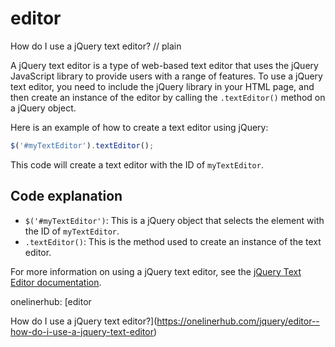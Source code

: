 # editor

How do I use a jQuery text editor?
// plain

A jQuery text editor is a type of web-based text editor that uses the jQuery JavaScript library to provide users with a range of features. To use a jQuery text editor, you need to include the jQuery library in your HTML page, and then create an instance of the editor by calling the `.textEditor()` method on a jQuery object.

Here is an example of how to create a text editor using jQuery:

```javascript
$('#myTextEditor').textEditor();
```

This code will create a text editor with the ID of `myTextEditor`.

## Code explanation


- `$('#myTextEditor')`: This is a jQuery object that selects the element with the ID of `myTextEditor`.
- `.textEditor()`: This is the method used to create an instance of the text editor.

For more information on using a jQuery text editor, see the [jQuery Text Editor documentation](https://www.jquerytexeditor.com/docs).

onelinerhub: [editor

How do I use a jQuery text editor?](https://onelinerhub.com/jquery/editor--how-do-i-use-a-jquery-text-editor)